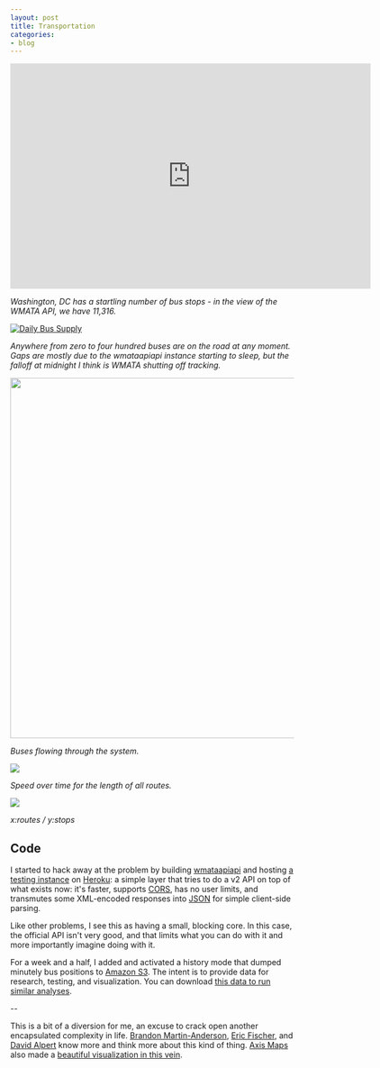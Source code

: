```yaml
---
layout: post
title: Transportation
categories:
- blog
---
```


<iframe width='640' height='400' frameBorder='0' src='http://a.tiles.mapbox.com/v3/tmcw.all_stops.html#10/38.9081/-77.0087'></iframe>

_Washington, DC has a startling number of bus stops - in the view of the
WMATA API, we have 11,316._

[![Daily Bus Supply](http://farm6.staticflickr.com/5464/9507634971_22a17fa8e0_o.png)](http://www.flickr.com/photos/tmcw/9507634971/sizes/o/in/photostream/)

_Anywhere from zero to four hundred buses are on the road at any moment.
Gaps are mostly due to the wmataapiapi instance starting to sleep,
but the falloff at midnight I think is WMATA shutting off tracking._

<a href='http://imgur.com/ESPtf1p'><img src='http://i.imgur.com/ESPtf1p.gif' width=640 height=640 /></a>

_Buses flowing through the system._

[![](http://farm4.staticflickr.com/3811/9514589855_3a20ccc969_b.jpg)](http://www.flickr.com/photos/tmcw/9514589855/)

_Speed over time for the length of all routes._

![](http://farm8.staticflickr.com/7328/9539486951_32a32c5501_o.png)

_x:routes / y:stops_

## Code

I started to hack away at the problem by building [wmataapiapi](https://github.com/opentransitdc/wmataapiapi)
and hosting [a testing instance](http://secret-wildwood-1777.herokuapp.com/) on [Heroku](https://www.heroku.com/):
a simple layer that tries to do a v2 API on top of what exists now:
it's faster, supports [CORS](http://en.wikipedia.org/wiki/Cross-origin_resource_sharing),
has no user limits, and transmutes some XML-encoded responses into [JSON](http://www.json.org/)
for simple client-side parsing.

Like other problems, I see this as having a small, blocking core. In this case,
the official API isn't very good, and that limits what you can do with it and more
importantly imagine doing with it.

For a week and a half, I added and activated a history mode that dumped
minutely bus positions to [Amazon S3](http://aws.amazon.com/s3/). The intent
is to provide data for research, testing, and visualization. You can download
[this data to run similar analyses](https://cloudup.com/c25MkNrmpR1).

--

This is a bit of a diversion for me, an excuse to crack open another
encapsulated complexity in life. [Brandon Martin-Anderson](http://bmander.com/),
[Eric Fischer](http://www.flickr.com/people/walkingsf/), and
[David Alpert](http://greatergreaterwashington.org/alpert/) know more and
think more about this kind of thing. [Axis Maps](http://www.axismaps.com/) also
made a [beautiful visualization in this vein](http://bostonography.com/2011/an-mbta-bus-iness-day/).
